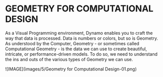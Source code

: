 # GEOMETRY FOR COMPUTATIONAL DESIGN

As a Visual Programming environment, Dynamo enables you to craft the way that data is processed. Data is numbers or colors, but so is Geometry. As understood by the Computer, Geometry - or sometimes called Computational Geometry - is the data we can use to create beautiful, intricate, or performance-driven models. To do so, we need to understand the ins and outs of the various types of Geometry we can use.

![IMAGE](images/5/Geometry for Computational Design-01.png)
